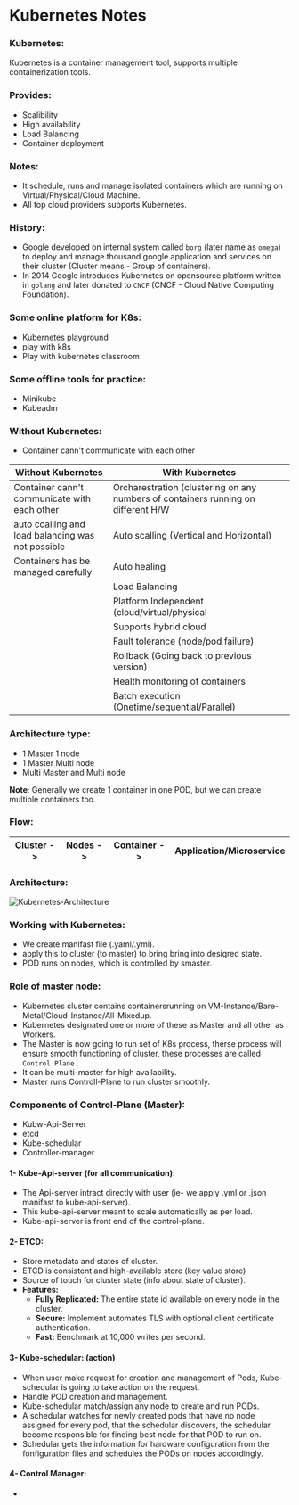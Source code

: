 # Kubernetes Notes

### Kubernetes:
Kubernetes is a container management tool, supports multiple containerization tools.

### Provides:
- Scalibility
- High availability
- Load Balancing
- Container deployment

### Notes:
- It schedule, runs and manage isolated containers which are running on Virtual/Physical/Cloud Machine.
- All top cloud providers supports Kubernetes.

### History:
- Google developed on internal system called `borg` (later name as `omega`) to deploy and manage thousand google application and services on their cluster (Cluster means - Group of containers).
- In 2014 Google introduces Kubernetes on opensource platform written in `golang` and later donated to `CNCF` (CNCF - Cloud Native Computing Foundation).

### Some online platform for K8s:
- Kubernetes playground
- play with k8s
- Play with kubernetes classroom

### Some offline tools for practice:
- Minikube
- Kubeadm

### Without Kubernetes:
- Container cann't communicate with each other

| Without Kubernetes | With Kubernetes |
| --- | --- |
| Container cann't communicate with each other | Orcharestration (clustering on any numbers of containers running on different H/W |
| auto ccalling and load balancing was not possible | Auto scalling (Vertical and Horizontal) |
| Containers has be managed carefully| Auto healing |
| | Load Balancing |
| | Platform Independent (cloud/virtual/physical |
| | Supports hybrid cloud |
| | Fault tolerance (node/pod failure) |
| | Rollback (Going back to previous version) |
| | Health monitoring of containers |
| | Batch execution (Onetime/sequential/Parallel) |

### Architecture type:
- 1 Master 1 node
- 1 Master Multi node
- Multi Master and Multi node

**Note**: Generally we create 1 container in one POD, but we can create multiple containers too.

### Flow:
| Cluster ->| Nodes ->| Container -> | Application/Microservice|
| --- | --- | --- | ---|

### Architecture:

![Kubernetes-Architecture](https://github.com/chandankumar994/DevOps-Mastery/assets/15160387/66f53144-3d35-41ee-8709-db15184741a0)


### Working with Kubernetes:
- We create manifast file (.yaml/.yml).
- apply this to cluster (to master) to bring bring into desigred state.
- POD runs on nodes, which is controlled by smaster.

### Role of master node:
- Kubernetes cluster contains containersrunning on VM-Instance/Bare-Metal/Cloud-Instance/All-Mixedup.
- Kubernetes designated one or more of these as Master and all other as Workers.
- The Master is now going to run set of K8s process, therse process will ensure smooth functioning of cluster, these processes are called `Control Plane` .
- It can be multi-master for high availability.
- Master runs Controll-Plane to run cluster smoothly.

### Components of Control-Plane (Master):
- Kubw-Api-Server
- etcd
- Kube-schedular
- Controller-manager

#### 1- Kube-Api-server (for all communication):
- The Api-server intract directly with user (ie- we apply .yml or .json manifast to kube-api-server).
- This kube-api-server meant to scale automatically as per load.
- Kube-api-server is front end of the control-plane.

#### 2- ETCD:
- Store metadata and states of cluster.
- ETCD is consistent and high-available store (key value store)
- Source of touch for cluster state (info about state of cluster).
- **Features:**
  - **Fully Replicated:** The entire state id available on every node in the cluster.
  - **Secure:** Implement automates TLS with optional client certificate authentication.
  - **Fast:** Benchmark at 10,000 writes per second.

#### 3- Kube-schedular: (action)
- When user make request for creation and management of Pods, Kube-schedular is going to take action on the request.
- Handle POD creation and management.
- Kube-schedular match/assign any node to create and run PODs.
- A schedular watches for newly created pods that have no node assigned for every pod, that the schedular discovers, the schedular become responsible for finding best node for that POD to run on.
- Schedular gets the information for hardware configuration from the fonfiguration files and schedules the PODs on nodes accordingly.

#### 4- Control Manager:
- 





